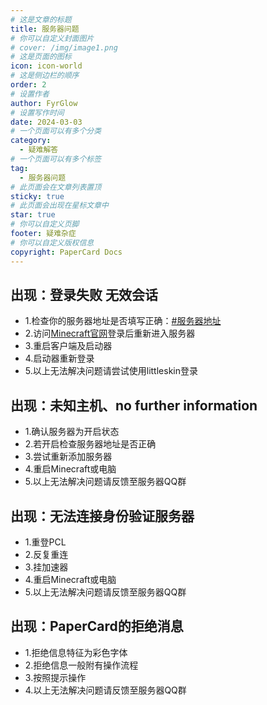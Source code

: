 ```yaml
---
# 这是文章的标题
title: 服务器问题
# 你可以自定义封面图片
# cover: /img/image1.png
# 这是页面的图标
icon: icon-world
# 这是侧边栏的顺序
order: 2
# 设置作者
author: FyrGlow
# 设置写作时间
date: 2024-03-03
# 一个页面可以有多个分类
category:
  - 疑难解答
# 一个页面可以有多个标签
tag:
  - 服务器问题
# 此页面会在文章列表置顶
sticky: true
# 此页面会出现在星标文章中
star: true
# 你可以自定义页脚
footer: 疑难杂症
# 你可以自定义版权信息
copyright: PaperCard Docs
---
```




<!-- more -->

## 出现：登录失败 无效会话
- 1.检查你的服务器地址是否填写正确：[#服务器地址](/encrypt/)
- 2.访问[Minecraft官网](https://www.minecraft.net/zh-hans/login "Minecraft官网")登录后重新进入服务器
- 3.重启客户端及启动器
- 4.启动器重新登录
- 5.以上无法解决问题请尝试使用littleskin登录

## 出现：未知主机、no further information
- 1.确认服务器为开启状态
- 2.若开启检查服务器地址是否正确
- 3.尝试重新添加服务器
- 4.重启Minecraft或电脑
- 5.以上无法解决问题请反馈至服务器QQ群

## 出现：无法连接身份验证服务器
- 1.重登PCL
- 2.反复重连
- 3.挂加速器
- 4.重启Minecraft或电脑
- 5.以上无法解决问题请反馈至服务器QQ群

## 出现：PaperCard的拒绝消息
- 1.拒绝信息特征为彩色字体
- 2.拒绝信息一般附有操作流程
- 3.按照提示操作
- 4.以上无法解决问题请反馈至服务器QQ群